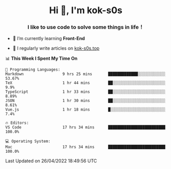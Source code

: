 <h1 align="center">Hi 👋, I'm kok-s0s</h1>
<h3 align="center">I like to use code to solve some things in life！</h3>

- 🌱 I’m currently learning **Front-End**

- 📝 I regularly write articles on [kok-s0s.top](https://kok-s0s.top/)



<!--START_SECTION:waka-->
📊 **This Week I Spent My Time On** 

```text
💬 Programming Languages: 
Markdown                 9 hrs 25 mins       █████████████░░░░░░░░░░░░   53.67% 
TeX                      1 hr 44 mins        ██░░░░░░░░░░░░░░░░░░░░░░░   9.9% 
TypeScript               1 hr 33 mins        ██░░░░░░░░░░░░░░░░░░░░░░░   8.89% 
JSON                     1 hr 30 mins        ██░░░░░░░░░░░░░░░░░░░░░░░   8.61% 
Vue.js                   1 hr 18 mins        █░░░░░░░░░░░░░░░░░░░░░░░░   7.4%

🔥 Editors: 
VS Code                  17 hrs 34 mins      █████████████████████████   100.0%

💻 Operating System: 
Mac                      17 hrs 34 mins      █████████████████████████   100.0%

```


 Last Updated on 26/04/2022 18:49:56 UTC
<!--END_SECTION:waka-->
